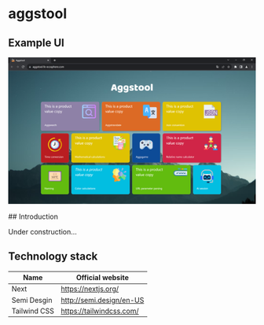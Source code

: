 # aggstool

## Example UI
<p align="center">
<img alt="Case preview" src="./public/aggstool.png">
</p>
## Introduction

Under construction...

## Technology stack

| Name         | Official website         |
| ------------ | ------------------------ |
| Next         | https://nextjs.org/      |
| Semi Desgin  | http://semi.design/en-US |
| Tailwind CSS | https://tailwindcss.com/ |
